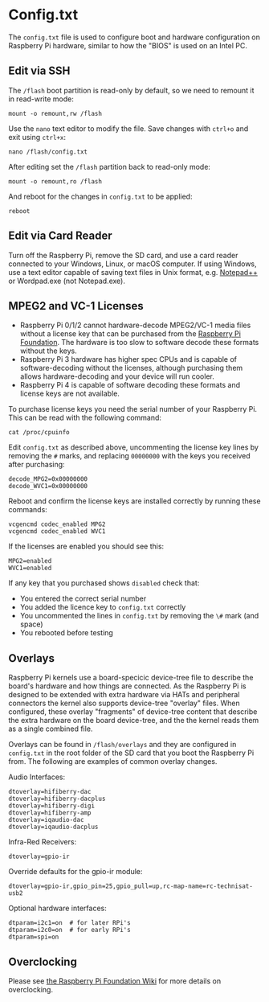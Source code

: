 # Config.txt

The `config.txt` file is used to configure boot and hardware configuration on Raspberry Pi hardware, similar to how the "BIOS" is used on an Intel PC.

## Edit via SSH

The `/flash` boot partition is read-only by default, so we need to remount it in read-write mode:

```text
mount -o remount,rw /flash
```

Use the `nano` text editor to modify the file. Save changes with `ctrl+o` and exit using `ctrl+x`:

```text
nano /flash/config.txt
```

After editing set the `/flash` partition back to read-only mode:

```text
mount -o remount,ro /flash
```

And reboot for the changes in `config.txt` to be applied:

```text
reboot
```

## Edit via Card Reader

Turn off the Raspberry Pi, remove the SD card, and use a card reader connected to your Windows, Linux, or macOS computer. If using Windows, use a text editor capable of saving text files in Unix format, e.g. [Notepad++](https://notepad-plus-plus.org/downloads) or Wordpad.exe \(not Notepad.exe\).

## MPEG2 and VC-1 Licenses

* Raspberry Pi 0/1/2 cannot hardware-decode MPEG2/VC-1 media files without a license key that can be purchased from the [Raspberry Pi Foundation](https://codecs.raspberrypi.org/). The hardware is too slow to software decode these formats without the keys.
* Raspberry Pi 3 hardware has higher spec CPUs and is capable of software-decoding without the licenses, although purchasing them allows hardware-decoding and your device will run cooler.
* Raspberry Pi 4 is capable of software decoding these formats and license keys are not available.

To purchase license keys you need the serial number of your Raspberry Pi. This can be read with the following command:

```text
cat /proc/cpuinfo
```

Edit `config.txt` as described above, uncommenting the license key lines by removing the `#` marks, and replacing `00000000` with the keys you received after purchasing:

```text
decode_MPG2=0x00000000
decode_WVC1=0x00000000
```

Reboot and confirm the license keys are installed correctly by running these commands:

```text
vcgencmd codec_enabled MPG2
vcgencmd codec_enabled WVC1
```

If the licenses are enabled you should see this:

```text
MPG2=enabled
WVC1=enabled
```

If any key that you purchased shows `disabled` check that:

* You entered the correct serial number
* You added the licence key to `config.txt` correctly
* You uncommented the lines in `config.txt` by removing the `\#` mark \(and space\)
* You rebooted before testing

## Overlays

Raspberry Pi kernels use a board-specicic device-tree file to describe the board's hardware and how things are connected. As the Raspberry Pi is designed to be extended with extra hardware via HATs and peripheral connectors the kernel also supports device-tree "overlay" files. When configured, these overlay "fragments" of device-tree content that describe the extra hardware on the board device-tree, and the the kernel reads them as a single combined file.

Overlays can be found in `/flash/overlays` and they are configured in `config.txt` in the root folder of the SD card that you boot the Raspberry Pi from. The following are examples of common overlay changes.

Audio Interfaces:

```text
dtoverlay=hifiberry-dac
dtoverlay=hifiberry-dacplus
dtoverlay=hifiberry-digi
dtoverlay=hifiberry-amp
dtoverlay=iqaudio-dac
dtoverlay=iqaudio-dacplus
```

Infra-Red Receivers:

```text
dtoverlay=gpio-ir
```

Override defaults for the gpio-ir module:

```text
dtoverlay=gpio-ir,gpio_pin=25,gpio_pull=up,rc-map-name=rc-technisat-usb2
```

Optional hardware interfaces:

```text
dtparam=i2c1=on  # for later RPi's
dtparam=i2c0=on  # for early RPi's
dtparam=spi=on
```

## Overclocking

Please see [the Raspberry Pi Foundation Wiki](http://elinux.org/RPiconfig#Overclocking) for more details on overclocking.

